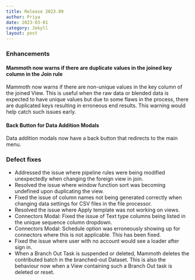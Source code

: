 ```yaml
---
title: Release 2023.09
author: Priya
date: 2023-03-01
category: Jekyll
layout: post
---
```


### Enhancements

#### Mammoth now warns if there are duplicate values in the joined key column in the Join rule
Mammoth now warns if there are non-unique values in the key column of the joined View. This is useful when the raw data or blended data is expected to have unique values but due to some flaws in the process, there are duplicated keys resulting in erroneous end results. This warning would help catch such issues early.

#### Back Button for Data Addition Modals
Data addition modals now have a back button that redirects to the main menu.

### Defect fixes

* Addressed the issue where pipeline rules were being modified unexpectedly when changing the foreign view in join.
* Resolved the issue where window function sort was becoming undefined upon duplicating the view.
* Fixed the issue of column names not being generated correctly when changing data settings for CSV files in the file processor.
* Resolved the issue where Apply template was not working on views.
* Connectors Modal: Fixed the issue of Text type columns being listed in the unique sequence column dropdown.
* Connectors Modal: Schedule option was erroneously showing up for connectors where this is not applicable. This has been fixed.
* Fixed the issue where user with no account would see a loader after sign in.
* When a Branch Out Task is suspended or deleted, Mammoth deletes the contributed batch in the branched-out Dataset. This is also the behaviour now when a View containing such a Branch Out task is deleted or reset.